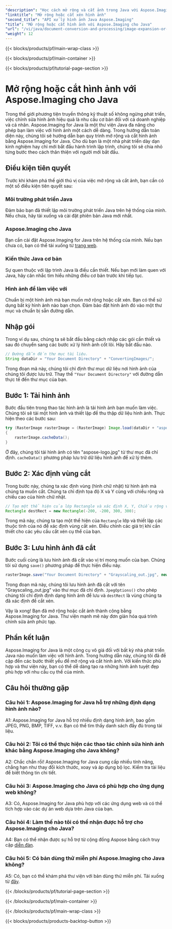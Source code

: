 ```yaml
---
"description": "Học cách mở rộng và cắt ảnh trong Java với Aspose.Imaging. Hướng dẫn từng bước dành cho nhà phát triển. Nâng cao kỹ năng xử lý ảnh của bạn."
"linktitle": "Mở rộng hoặc cắt xén hình ảnh"
"second_title": "API xử lý hình ảnh Java Aspose.Imaging"
"title": "Mở rộng hoặc cắt hình ảnh với Aspose.Imaging cho Java"
"url": "/vi/java/document-conversion-and-processing/image-expansion-or-cropping/"
"weight": 12
---
```


{{< blocks/products/pf/main-wrap-class >}}

{{< blocks/products/pf/main-container >}}

{{< blocks/products/pf/tutorial-page-section >}}

# Mở rộng hoặc cắt hình ảnh với Aspose.Imaging cho Java

Trong thế giới phương tiện truyền thông kỹ thuật số không ngừng phát triển, việc chỉnh sửa hình ảnh hiệu quả là nhu cầu cơ bản đối với cả doanh nghiệp và cá nhân. Aspose.Imaging for Java là một thư viện Java đa năng cho phép bạn làm việc với hình ảnh một cách dễ dàng. Trong hướng dẫn toàn diện này, chúng tôi sẽ hướng dẫn bạn quy trình mở rộng và cắt hình ảnh bằng Aspose.Imaging for Java. Cho dù bạn là một nhà phát triển dày dạn kinh nghiệm hay chỉ mới bắt đầu hành trình lập trình, chúng tôi sẽ chia nhỏ từng bước theo cách thân thiện với người mới bắt đầu.

## Điều kiện tiên quyết

Trước khi khám phá thế giới thú vị của việc mở rộng và cắt ảnh, bạn cần có một số điều kiện tiên quyết sau:

### Môi trường phát triển Java

Đảm bảo bạn đã thiết lập môi trường phát triển Java trên hệ thống của mình. Nếu chưa, hãy tải xuống và cài đặt phiên bản Java mới nhất.

### Aspose.Imaging cho Java

Bạn cần cài đặt Aspose.Imaging for Java trên hệ thống của mình. Nếu bạn chưa có, bạn có thể tải xuống từ [trang web](https://releases.aspose.com/imaging/java/).

### Kiến thức Java cơ bản

Sự quen thuộc với lập trình Java là điều cần thiết. Nếu bạn mới làm quen với Java, hãy cân nhắc tìm hiểu những điều cơ bản trước khi tiếp tục.

### Hình ảnh để làm việc với

Chuẩn bị một hình ảnh mà bạn muốn mở rộng hoặc cắt xén. Bạn có thể sử dụng bất kỳ hình ảnh nào bạn chọn. Đảm bảo đặt hình ảnh đó vào một thư mục và chuẩn bị sẵn đường dẫn.

## Nhập gói

Trong ví dụ sau, chúng ta sẽ bắt đầu bằng cách nhập các gói cần thiết và sau đó chuyển sang các bước xử lý hình ảnh cốt lõi. Hãy bắt đầu nào.

```java
// Đường dẫn đến thư mục tài liệu.
String dataDir = "Your Document Directory" + "ConvertingImages/";
```

Trong đoạn mã này, chúng tôi chỉ định thư mục dữ liệu nơi hình ảnh của chúng tôi được lưu trữ. Thay thế `"Your Document Directory"` với đường dẫn thực tế đến thư mục của bạn.

## Bước 1: Tải hình ảnh

Bước đầu tiên trong thao tác hình ảnh là tải hình ảnh bạn muốn làm việc. Chúng tôi sẽ tải một hình ảnh và thiết lập để thu thập dữ liệu hình ảnh. Thực hiện theo các bước sau:

```java
try (RasterImage rasterImage = (RasterImage) Image.load(dataDir + "aspose-logo.jpg"))
{
    rasterImage.cacheData();
}
```

Ở đây, chúng tôi tải hình ảnh có tên "aspose-logo.jpg" từ thư mục đã chỉ định. `cacheData()` phương pháp lưu trữ dữ liệu hình ảnh để xử lý thêm.

## Bước 2: Xác định vùng cắt

Trong bước này, chúng ta xác định vùng (hình chữ nhật) từ hình ảnh mà chúng ta muốn cắt. Chúng ta chỉ định tọa độ X và Y cùng với chiều rộng và chiều cao của hình chữ nhật.

```java
// Tạo một thể hiện của lớp Rectangle và xác định X, Y, Chiều rộng và Chiều cao của hình chữ nhật
Rectangle destRect = new Rectangle(-200, -200, 300, 300);
```

Trong mã này, chúng ta tạo một thể hiện của `Rectangle` lớp và thiết lập các thuộc tính của nó để xác định vùng cắt xén. Điều chỉnh các giá trị khi cần thiết cho các yêu cầu cắt xén cụ thể của bạn.

## Bước 3: Lưu hình ảnh đã cắt

Bước cuối cùng là lưu hình ảnh đã cắt vào vị trí mong muốn của bạn. Chúng tôi sử dụng `save()` phương pháp để thực hiện điều này. 

```java
rasterImage.save("Your Document Directory" + "Grayscaling_out.jpg", new JpegOptions(), destRect);
```

Trong đoạn mã này, chúng tôi lưu hình ảnh đã cắt với tên "Grayscaling_out.jpg" vào thư mục đã chỉ định. `JpegOptions()` cho phép chúng tôi chỉ định định dạng hình ảnh để lưu và `destRect` là vùng chúng ta đã xác định để cắt xén.

Vậy là xong! Bạn đã mở rộng hoặc cắt ảnh thành công bằng Aspose.Imaging for Java. Thư viện mạnh mẽ này đơn giản hóa quá trình chỉnh sửa ảnh phức tạp.

## Phần kết luận

Aspose.Imaging for Java là một công cụ vô giá đối với bất kỳ nhà phát triển Java nào muốn làm việc với hình ảnh. Trong hướng dẫn này, chúng tôi đã đề cập đến các bước thiết yếu để mở rộng và cắt hình ảnh. Với kiến thức phù hợp và thư viện này, bạn có thể dễ dàng tạo ra những hình ảnh tuyệt đẹp phù hợp với nhu cầu cụ thể của mình.

## Câu hỏi thường gặp

### Câu hỏi 1: Aspose.Imaging for Java hỗ trợ những định dạng hình ảnh nào?
   
A1: Aspose.Imaging for Java hỗ trợ nhiều định dạng hình ảnh, bao gồm JPEG, PNG, BMP, TIFF, v.v. Bạn có thể tìm thấy danh sách đầy đủ trong tài liệu.

### Câu hỏi 2: Tôi có thể thực hiện các thao tác chỉnh sửa hình ảnh khác bằng Aspose.Imaging cho Java không?

A2: Chắc chắn rồi! Aspose.Imaging for Java cung cấp nhiều tính năng, chẳng hạn như thay đổi kích thước, xoay và áp dụng bộ lọc. Kiểm tra tài liệu để biết thông tin chi tiết.

### Câu hỏi 3: Aspose.Imaging cho Java có phù hợp cho ứng dụng web không?

A3: Có, Aspose.Imaging for Java phù hợp với các ứng dụng web và có thể tích hợp vào các dự án web dựa trên Java của bạn.

### Câu hỏi 4: Làm thế nào tôi có thể nhận được hỗ trợ cho Aspose.Imaging cho Java?

A4: Bạn có thể nhận được sự hỗ trợ từ cộng đồng Aspose bằng cách truy cập [diễn đàn](https://forum.aspose.com/).

### Câu hỏi 5: Có bản dùng thử miễn phí Aspose.Imaging cho Java không?

A5: Có, bạn có thể khám phá thư viện với bản dùng thử miễn phí. Tải xuống từ [đây](https://releases.aspose.com/).

{{< /blocks/products/pf/tutorial-page-section >}}

{{< /blocks/products/pf/main-container >}}

{{< /blocks/products/pf/main-wrap-class >}}

{{< blocks/products/products-backtop-button >}}